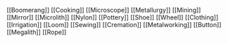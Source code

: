 [[Boomerang]]
[[Cooking]]
[[Microscope]]
[[Metallurgy]]
[[Mining]]
[[Mirror]]
[[Microlith]]
[[Nylon]]
[[Pottery]]
[[Shoe]]
[[Wheel]]
[[Clothing]]
[[Irrigation]]
[[Loom]]
[[Sewing]]
[[Cremation]]
[[Metalworking]]
[[Button]]
[[Megalith]]
[[Rope]]
